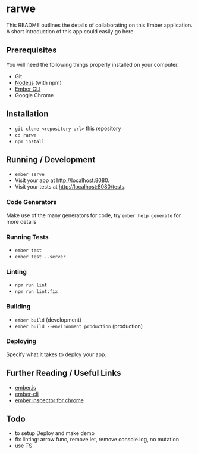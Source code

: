 # rarwe

This README outlines the details of collaborating on this Ember application.
A short introduction of this app could easily go here.

## Prerequisites

You will need the following things properly installed on your computer.

* Git
* [Node.js](https://nodejs.org/) (with npm)
* [Ember CLI](https://cli.emberjs.com/release/)
* Google Chrome

## Installation

* `git clone <repository-url>` this repository
* `cd rarwe`
* `npm install`

## Running / Development

* `ember serve`
* Visit your app at [http://localhost:8080](http://localhost:8080).
* Visit your tests at [http://localhost:8080/tests](http://localhost:8080/tests).

### Code Generators

Make use of the many generators for code, try `ember help generate` for more details

### Running Tests

* `ember test`
* `ember test --server`

### Linting

* `npm run lint`
* `npm run lint:fix`

### Building

* `ember build` (development)
* `ember build --environment production` (production)

### Deploying

Specify what it takes to deploy your app.

## Further Reading / Useful Links

* [ember.js](https://emberjs.com/)
* [ember-cli](https://cli.emberjs.com/release/)
* [ember inspector for chrome](https://chrome.google.com/webstore/detail/ember-inspector/bmdblncegkenkacieihfhpjfppoconhi)
 

## Todo

* to setup Deploy and make demo
* fix linting: arrow func, remove let, remove console.log, no mutation
* use TS
